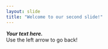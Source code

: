 ```yaml
---
layout: slide
title: "Welcome to our second slide!"
---
```

***Your text here.***  
Use the left arrow to go back!
